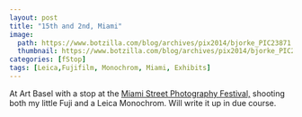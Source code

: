 ```yaml
---
layout: post
title: "15th and 2nd, Miami"
image:
  path: https://www.botzilla.com/blog/archives/pix2014/bjorke_PIC23871.jpg
  thumbnail: https://www.botzilla.com/blog/archives/pix2014/bjorke_PIC23871.jpg
categories: [fStop]
tags: [Leica,Fujifilm, Monochrom, Miami, Exhibits]
---
```



At Art Basel with a stop at the <a href="http://www.miamistreetphotographyfestival.org/">Miami Street Photography Festival,</a> shooting both my little Fuji and a Leica Monochrom. Will write it up in due course.
